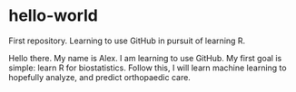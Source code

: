 # hello-world
First repository. Learning to use GitHub in pursuit of learning R. 

Hello there. My name is Alex. I am learning to use GitHub. My first goal is simple: learn R for biostatistics. Follow this, I will learn machine learning to hopefully analyze, and predict orthopaedic care. 
